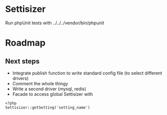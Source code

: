 # Settisizer

Run phpUnit tests with ../../../vendor/bin/phpunit

# Roadmap

## Next steps

 - Integrate publish function to write standard config file (to select different drivers)
 - Comment the whole thingy
 - Write a second driver (mysql, redis)
 - Facade to access global Settisizer with 

``` 
<?php
Settisizer::getSetting('setting_name')
```

